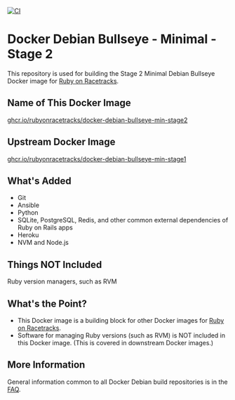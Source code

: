 [![CI](https://github.com/rubyonracetracks/docker-debian-bullseye-min-stage2/actions/workflows/build.yml/badge.svg)](https://github.com/rubyonracetracks/docker-debian-bullseye-min-stage2/actions/workflows/build.yml)

# Docker Debian Bullseye - Minimal - Stage 2

This repository is used for building the Stage 2 Minimal Debian Bullseye Docker image for [Ruby on Racetracks](https://www.rubyonracetracks.com/).

## Name of This Docker Image
[ghcr.io/rubyonracetracks/docker-debian-bullseye-min-stage2](https://github.com/rubyonracetracks/docker-debian-bullseye-min-stage2/pkgs/container/docker-debian-bullseye-min-stage2)

## Upstream Docker Image
[ghcr.io/rubyonracetracks/docker-debian-bullseye-min-stage1](https://github.com/rubyonracetracks/docker-debian-bullseye-min-stage2/pkgs/container/docker-debian-bullseye-min-stage1)

## What's Added
* Git
* Ansible
* Python
* SQLite, PostgreSQL, Redis, and other common external dependencies of Ruby on Rails apps
* Heroku
* NVM and Node.js

## Things NOT Included
Ruby version managers, such as RVM

## What's the Point?
* This Docker image is a building block for other Docker images for [Ruby on Racetracks](https://www.rubyonracetracks.com/).
* Software for managing Ruby versions (such as RVM) is NOT included in this Docker image.  (This is covered in downstream Docker images.)

## More Information
General information common to all Docker Debian build repositories is in the [FAQ](https://gitlab.com/rubyonracetracks/docker-common/blob/master/FAQ.md).
